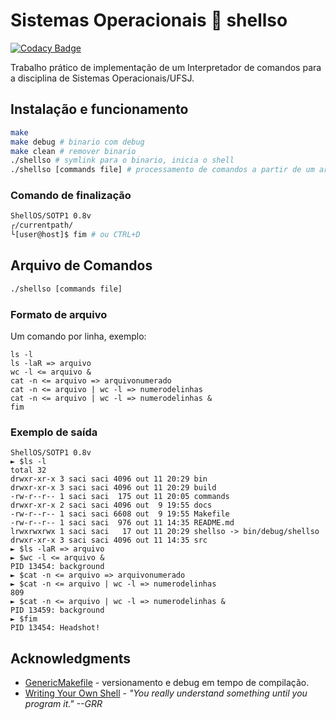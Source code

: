 # Sistemas Operacionais :shell: shellso
[![Codacy Badge](https://api.codacy.com/project/badge/Grade/6a0df7209849450b89c159d31af6315b)](https://www.codacy.com/manual/Durfan/ufsj-shellso?utm_source=github.com&amp;utm_medium=referral&amp;utm_content=Durfan/ufsj-shellso&amp;utm_campaign=Badge_Grade)

Trabalho prático de implementação de um Interpretador de comandos para a disciplina de Sistemas Operacionais/UFSJ.

## Instalação e funcionamento

``` bash
make
make debug # binario com debug
make clean # remover binario
./shellso # symlink para o binario, inicia o shell
./shellso [commands file] # processamento de comandos a partir de um arquivo
```

### Comando de finalização

``` bash
ShellOS/SOTP1 0.8v
┌/currentpath/
└[user@host]$ fim # ou CTRL+D
```

## Arquivo de Comandos

``` bash
./shellso [commands file]
```
### Formato de arquivo

Um comando por linha, exemplo:

``` text
ls -l
ls -laR => arquivo
wc -l <= arquivo &
cat -n <= arquivo => arquivonumerado
cat -n <= arquivo | wc -l => numerodelinhas
cat -n <= arquivo | wc -l => numerodelinhas &
fim
```

### Exemplo de saída

```console
ShellOS/SOTP1 0.8v
► $ls -l
total 32
drwxr-xr-x 3 saci saci 4096 out 11 20:29 bin
drwxr-xr-x 3 saci saci 4096 out 11 20:29 build
-rw-r--r-- 1 saci saci  175 out 11 20:05 commands
drwxr-xr-x 2 saci saci 4096 out  9 19:55 docs
-rw-r--r-- 1 saci saci 6608 out  9 19:55 Makefile
-rw-r--r-- 1 saci saci  976 out 11 14:35 README.md
lrwxrwxrwx 1 saci saci   17 out 11 20:29 shellso -> bin/debug/shellso
drwxr-xr-x 3 saci saci 4096 out 11 14:35 src
► $ls -laR => arquivo
► $wc -l <= arquivo &
PID 13454: background
► $cat -n <= arquivo => arquivonumerado
► $cat -n <= arquivo | wc -l => numerodelinhas
809
► $cat -n <= arquivo | wc -l => numerodelinhas &
PID 13459: background
► $fim
PID 13454: Headshot!
```

## Acknowledgments

* [GenericMakefile](https://github.com/mbcrawfo/GenericMakefile) - versionamento e debug em tempo de compilação.
* [Writing Your Own Shell](https://www.cs.purdue.edu/homes/grr/SystemsProgrammingBook/Book/Chapter5-WritingYourOwnShell.pdf) - *"You really understand something until you program it." --GRR*
